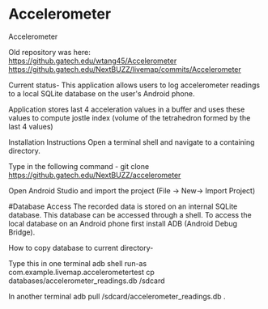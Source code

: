 # Accelerometer
Accelerometer

Old repository was here:  
https://github.gatech.edu/wtang45/Accelerometer  
https://github.gatech.edu/NextBUZZ/livemap/commits/Accelerometer  

Current status- 
This application allows users to log accelerometer readings to a local SQLite database on the user's Android phone. 

Application stores last 4 acceleration values in a buffer and uses these values to compute jostle index (volume of the tetrahedron formed by the last 4 values)

Installation Instructions
Open a terminal shell and navigate to a containing directory.

Type in the following command - 
git clone https://github.gatech.edu/NextBUZZ/accelerometer

Open Android Studio and import the project (File -> New-> Import Project)


#Database Access
The recorded data is stored on an internal SQLite database. This database can be accessed through a shell. To access the local database on an Android phone first install ADB (Android Debug Bridge).

How to copy database to current directory- 

Type this in one terminal 
adb shell 
run-as com.example.livemap.accelerometertest
cp databases/accelerometer_readings.db /sdcard

In another terminal
adb pull /sdcard/accelerometer_readings.db .



